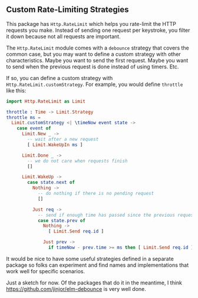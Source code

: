 ## Custom Rate-Limiting Strategies

This package has `Http.RateLimit` which helps you rate-limit the HTTP requests you make. Instead of sending one request per keystroke, you filter it down because not all requests are important.

The `Http.RateLimit` module comes with a `debounce` strategy that covers the common case, but you may want to define a custom strategy with other characteristics. Maybe you want to send the first request. Maybe you want to send when the previous request is done instead of using timers. Etc.

If so, you can define a custom strategy with `Http.RateLimit.customStrategy`. For example, you would define `throttle` like this:

```elm
import Http.RateLimit as Limit

throttle : Time -> Limit.Strategy
throttle ms =
  Limit.customStrategy <| \timeNow event state ->
    case event of
      Limit.New _ ->
        -- wait after a new request
        [ Limit.WakeUpIn ms ]

      Limit.Done _ ->
        -- we do not care when requests finish
        []

      Limit.WakeUp ->
        case state.next of
          Nothing ->
            -- do nothing if there is no pending request
            []

          Just req ->
            -- send if enough time has passed since the previous request
            case state.prev of
              Nothing ->
                [ Limit.Send req.id ]

              Just prev ->
                if timeNow - prev.time >= ms then [ Limit.Send req.id ] else []
```

It would be nice to have some useful strategies defined in a separate package so folks can experiment and find names and implementations that work well for specific scenarios.

Just a sketch for now.  Of the packages that do it in the meantime, I think https://github.com/jinjor/elm-debounce is very well done.
